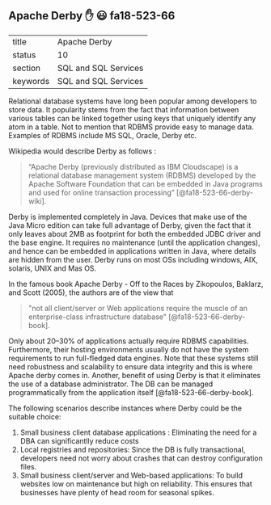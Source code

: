 ## Apache Derby   :hand:   :smiley:   fa18-523-66


|          |                      |
| -------- | -------------------- |
| title    | Apache Derby         | 
| status   | 10                   |
| section  | SQL and SQL Services |
| keywords | SQL and SQL Services |

 
Relational database systems have long been popular among developers to store data. It popularity stems from the fact that information 
between various tables can be linked together using keys that uniquely identify any atom in a table. Not to mention that RDBMS provide 
easy to manage data. Examples of RDBMS include MS SQL, Oracle, Derby etc.

Wikipedia would describe Derby as follows :
>“Apache Derby (previously distributed as IBM Cloudscape) is a relational database management system (RDBMS) developed by the Apache 
Software Foundation that can be embedded in Java programs and used for online transaction processing” [@fa18-523-66-derby-wiki].

Derby is implemented completely in Java. Devices that make use of the Java Micro edition can take full advantage of Derby, given the 
fact that it only leaves about 2MB as footprint for both the embedded JDBC driver and the base engine. It requires no maintenance
(until the application changes), and hence can be embedded in applications written in Java, where details are hidden from the user. 
Derby runs on most OSs including windows, AIX, solaris, UNIX and Mas OS.

In the famous book Apache Derby - Off to the Races by  Zikopoulos, Baklarz, and Scott (2005), the authors are of the view that
> "not all client/server or Web applications require the muscle of an enterprise-class infrastructure database"  [@fa18-523-66-derby-book].

Only about 20–30% of applications actually require RDBMS capabilities. Furthermore, their hosting environments usually do not have the 
system requirements to run full-fledged data engines. Note that these systems still need robustness and scalability  to ensure data 
integrity and this is where Apache derby comes in. Another, benefit of using Derby is that it eliminates the use of a database 
administrator. The DB can be managed programmatically from the application itself [@fa18-523-66-derby-book].

The following scenarios describe instances where Derby could be the suitable choice:

1. Small business client database applications : Eliminating the need for a DBA can significantlly reduce costs
2. Local registries and repositories: Since the DB is fully transactional, developers need not worry about crashes that can destroy
configuration files.
3. Small business client/server and Web-based applications:  To build websites low on maintenance but high on reliability. 
This ensures that businesses have plenty of head room for seasonal spikes. 
